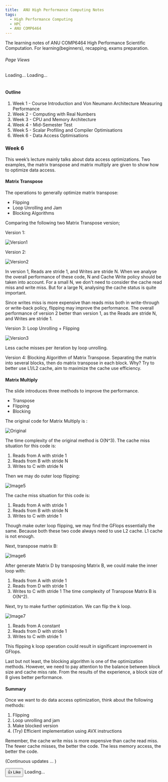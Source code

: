 ```yaml
---
title:  ANU High Performance Computing Notes
tags:
  - High Performance Computing
  - HPC
  - ANU COMP6464
---
```


The learning notes of ANU COMP6464 High Performance Scientific Computation.
For learning(beginners), recapping, exams preparation.

<!--more-->

<div class="page-views-container">
        <h6>Page Views</h6>
        <span id="page-views-today">Loading...</span>
        <span id="page-views">Loading...</span>
</div>
<br>

#### Outline
1. Week 1 - Course Introduction and Von Neumann Architecture Measuring Performance
2. Week 2 - Computing with Real Numbers
3. Week 3 - CPU and Memory Architecture
4. Week 4 - Mid-Semester Test
5. Week 5 - Scalar Profiling and Compiler Optimisations
6. Week 6 - Data Access Optimisations


### Week 6
This week’s lecture mainly talks about data access optimizations. Two examples, the matrix transpose and matrix multiply
are given to show how to optimize data access.

#### Matrix Transpose
The operations to generally optimize matrix transpose:
- Flipping
- Loop Unrolling and Jam
- Blocking Algorithms

Comparing the following two Matrix Transpose version;

Version 1:

![Version1](https://github.com/TommyGong08/tommygong08.github.io/blob/main/_posts/figs/0909/1.jpg?raw=true)

Version 2:

![Version2](https://github.com/TommyGong08/tommygong08.github.io/blob/main/_posts/figs/0909/2.jpg?raw=true)

In version 1, Reads are stride 1, and Writes are stride N.
When we analyse the overall performance of these code, N and Cache Write policy should be taken into account.
For a small N, we don't need to consider the cache read miss and write miss. But for a large N, analysing the cache status is quite important.

Since writes miss is more expensive than reads miss both in write-through or write-back policy, flipping  may improve the performance. 
The overall performance of version 2 better than version 1, as the Reads are stride N, and Writes are stride 1.

Version 3: Loop Unrolling + Flipping

![Version3](https://github.com/TommyGong08/tommygong08.github.io/blob/main/_posts/figs/0909/3.jpg?raw=true)

Less cache misses per iteration by loop unrolling.

Version 4: Blocking Algorithm of Matrix Transpose.
Separating the matrix into several blocks, then do matrix transpose in each block.
Why? Try to better use L1/L2 cache, aim to maximize the cache use efficiency.


#### Matrix Multiply
The slide introduces three methods to improve the performance.
- Transpose
- Flipping
- Blocking

The original code for Matrix Multiply is :

![Original](https://github.com/TommyGong08/tommygong08.github.io/blob/main/_posts/figs/0909/4.jpg?raw=true)

The time complexity of the original method is O(N^3).
The cache miss situation for this code is:
1. Reads from A with stride 1
2. Reads from B with stride N
3. Writes to C with stride N

Then we may do outer loop flipping:

![Image5](https://github.com/TommyGong08/tommygong08.github.io/blob/main/_posts/figs/0909/5.jpg?raw=true)

The cache miss situation for this code is:
1. Reads from A with stride 1
2. Reads from B with stride N
3. Writes to C with stride 1

Though make outer loop flipping, we may find the GFlops essentially the same. Because both these two code always need to
 use L2 cache. L1 cache is not enough.

Next, transpose matrix B:

![Image6](https://github.com/TommyGong08/tommygong08.github.io/blob/main/_posts/figs/0909/6.jpg?raw=true)

After generate Matrix D by transposing Matrix B, we could make the inner loop with:
1. Reads from A with stride 1
2. Reads from D with stride 1
3. Writes to C with stride 1
The time complexity of Transpose Matrix B is O(N^2).

Next, try to make further optimization. We can flip the k loop.

![Image7](https://github.com/TommyGong08/tommygong08.github.io/blob/main/_posts/figs/0909/7.jpg?raw=true)

1. Reads from A constant
2. Reads from D with stride 1
3. Writes to C with stride 1

This flipping k loop operation could result in significant improvement in GFlops.

Last but not least, the blocking algorithm is one of the optimization methods. However, we need to pay attention to the 
balance between block size and cache miss rate. From the results of the experience, a block size of 8 gives better 
performance.

#### Summary
Once we want to do data access optimization, think about the following methods:
1. Flipping
2. Loop unrolling and jam
3. Make blocked version
4. (Try) Efficient implementation using AVX instructions

Remember, the cache write miss is more expensive than cache read miss. 
The fewer cache misses, the better the code. The less memory access, the better the code.




(Continuous updates ... )


<body data-article-id="post-comp6464-HPC-notes">
</body>

<div class="like-button-container">
    <button id="like-button" onclick="incrementLike()">👍 Like</button>
    <span id="like-count">Loading...</span>
</div>